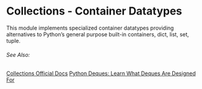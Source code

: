 # Collections - Container Datatypes
This module implements specialized container datatypes providing alternatives to Python’s general purpose built-in containers, dict, list, set, tuple.





###### See Also:

[Collections Official Docs](https://docs.python.org/3/library/collections.html)
[Python Deques: Learn What Deques Are Designed For](https://towardsdatascience.com/python-deques-learn-what-deques-are-designed-for-7b345a7adb80)